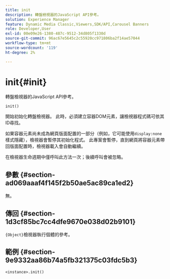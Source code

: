 ```yaml
---
title: init
description: 轉盤檢視器的JavaScript API參考。
solution: Experience Manager
feature: Dynamic Media Classic,Viewers,SDK/API,Carousel Banners
role: Developer,User
exl-id: 00e09e26-1380-487c-9512-34d805f1330d
source-git-commit: 96ac67e5645c2c55920cc971806ba2f14ae57044
workflow-type: tm+mt
source-wordcount: '119'
ht-degree: 2%

---
```


# init{#init}

轉盤檢視器的JavaScript API參考。

`init()`

開始初始化轉盤檢視器。 此時，必須建立容器DOM元素，讓檢視器程式碼可依其ID尋找。

如果容器元素尚未成為網頁版面配置的一部分（例如，它可能使用`display:none`樣式隱藏），檢視器會暫停其初始化程式。 此專案會暫停，直到網頁將容器元素帶回版面配置時，檢視器載入會自動繼續。

在檢視器生命週期中僅呼叫此方法一次；後續呼叫會被忽略。

## 參數 {#section-ad069aaaf4f145f2b50ae5ac89ca1ed2}

無。

## 傳回 {#section-1d3cf85bc7cc4dfe9670e038d02b9101}

`{Object}`檢視器執行個體的參考。

## 範例 {#section-9e9332aa86b74a5fb321375c03fdc5b3}

```
<instance>.init()
```
